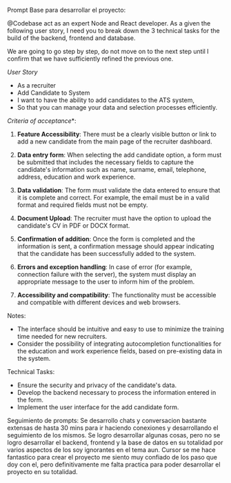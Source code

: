Prompt Base para desarrollar el proyecto: 

@Codebase  act as an expert Node and React developer. As a given the following user story, I need you to break down the 3 technical tasks for the build of the backend, frontend and database.

We are going to go step by step, do not move on to the next step until I confirm that we have sufficiently refined the previous one.

*User Story*

- As a recruiter
- Add Candidate to System
- I want to have the ability to add candidates to the ATS system,
- So that you can manage your data and selection processes efficiently.

*Criteria of acceptance**:

1. **Feature Accessibility**: There must be a clearly visible button or link to add a new candidate from the main page of the recruiter dashboard.

2. **Data entry form**: When selecting the add candidate option, a form must be submitted that includes the necessary fields to capture the candidate's information such as name, surname, email, telephone, address, education and work experience.

2. **Data validation**: The form must validate the data entered to ensure that it is complete and correct. For example, the email must be in a valid format and required fields must not be empty.

3. **Document Upload**: The recruiter must have the option to upload the candidate's CV in PDF or DOCX format.

4. **Confirmation of addition**: Once the form is completed and the information is sent, a confirmation message should appear indicating that the candidate has been successfully added to the system.

5. **Errors and exception handling**: In case of error (for example, connection failure with the server), the system must display an appropriate message to the user to inform him of the problem.

6. **Accessibility and compatibility**: The functionality must be accessible and compatible with different devices and web browsers.

Notes:

- The interface should be intuitive and easy to use to minimize the training time needed for new recruiters.
- Consider the possibility of integrating autocompletion functionalities for the education and work experience fields, based on pre-existing data in the system.

Technical Tasks:

- Ensure the security and privacy of the candidate's data.
- Develop the backend necessary to process the information entered in the form.
- Implement the user interface for the add candidate form.

Seguimiento de prompts: Se desarrollo chats y conversacion bastante extensas de hasta 30 mins para ir haciendo conexiones y desarrollando el seguimiento de los mismos. Se logro desarrollar algunas cosas, pero no se logro desarrollar el backend, frontend y la base de datos en su totalidad por varios aspectos de los soy ignorantes en el tema aun. Cursor se me hace fantastico para crear el proyecto me siento muy confiado de los paso que doy con el, pero definitivamente me falta practica para poder desarrollar el proyecto en su totalidad.

